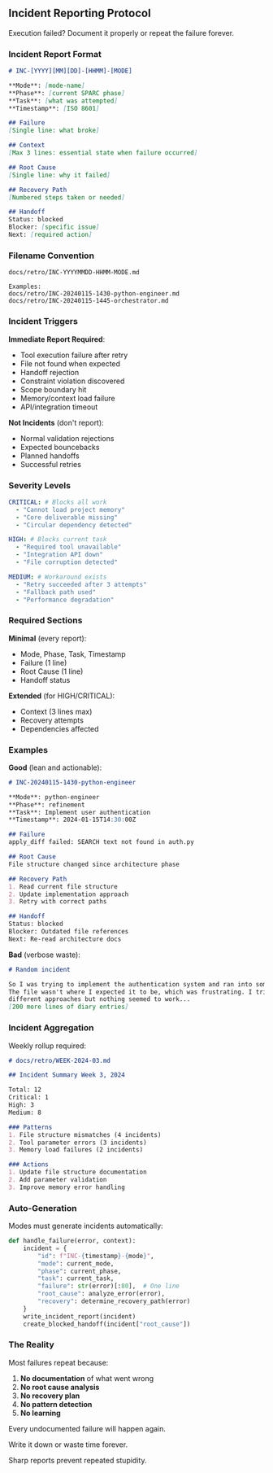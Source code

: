## Incident Reporting Protocol

Execution failed? Document it properly or repeat the failure forever.

### Incident Report Format

```markdown
# INC-[YYYY][MM][DD]-[HHMM]-[MODE]

**Mode**: [mode-name]
**Phase**: [current SPARC phase]
**Task**: [what was attempted]
**Timestamp**: [ISO 8601]

## Failure
[Single line: what broke]

## Context
[Max 3 lines: essential state when failure occurred]

## Root Cause
[Single line: why it failed]

## Recovery Path
[Numbered steps taken or needed]

## Handoff
Status: blocked
Blocker: [specific issue]
Next: [required action]
```

### Filename Convention

```
docs/retro/INC-YYYYMMDD-HHMM-MODE.md

Examples:
docs/retro/INC-20240115-1430-python-engineer.md
docs/retro/INC-20240115-1445-orchestrator.md
```

### Incident Triggers

**Immediate Report Required**:
- Tool execution failure after retry
- File not found when expected  
- Handoff rejection
- Constraint violation discovered
- Scope boundary hit
- Memory/context load failure
- API/integration timeout

**Not Incidents** (don't report):
- Normal validation rejections
- Expected bouncebacks
- Planned handoffs
- Successful retries

### Severity Levels

```yaml
CRITICAL: # Blocks all work
  - "Cannot load project memory"
  - "Core deliverable missing"
  - "Circular dependency detected"

HIGH: # Blocks current task
  - "Required tool unavailable"
  - "Integration API down"  
  - "File corruption detected"

MEDIUM: # Workaround exists
  - "Retry succeeded after 3 attempts"
  - "Fallback path used"
  - "Performance degradation"
```

### Required Sections

**Minimal** (every report):
- Mode, Phase, Task, Timestamp
- Failure (1 line)
- Root Cause (1 line)
- Handoff status

**Extended** (for HIGH/CRITICAL):
- Context (3 lines max)
- Recovery attempts
- Dependencies affected

### Examples

**Good** (lean and actionable):
```markdown
# INC-20240115-1430-python-engineer

**Mode**: python-engineer
**Phase**: refinement
**Task**: Implement user authentication
**Timestamp**: 2024-01-15T14:30:00Z

## Failure
apply_diff failed: SEARCH text not found in auth.py

## Root Cause  
File structure changed since architecture phase

## Recovery Path
1. Read current file structure
2. Update implementation approach
3. Retry with correct paths

## Handoff
Status: blocked
Blocker: Outdated file references
Next: Re-read architecture docs
```

**Bad** (verbose waste):
```markdown
# Random incident

So I was trying to implement the authentication system and ran into some issues. 
The file wasn't where I expected it to be, which was frustrating. I tried a few 
different approaches but nothing seemed to work...
[200 more lines of diary entries]
```

### Incident Aggregation

Weekly rollup required:
```markdown
# docs/retro/WEEK-2024-03.md

## Incident Summary Week 3, 2024

Total: 12
Critical: 1
High: 3
Medium: 8

### Patterns
1. File structure mismatches (4 incidents)
2. Tool parameter errors (3 incidents)
3. Memory load failures (2 incidents)

### Actions
1. Update file structure documentation
2. Add parameter validation
3. Improve memory error handling
```

### Auto-Generation

Modes must generate incidents automatically:

```python
def handle_failure(error, context):
    incident = {
        "id": f"INC-{timestamp}-{mode}",
        "mode": current_mode,
        "phase": current_phase,
        "task": current_task,
        "failure": str(error)[:80],  # One line
        "root_cause": analyze_error(error),
        "recovery": determine_recovery_path(error)
    }
    write_incident_report(incident)
    create_blocked_handoff(incident["root_cause"])
```

### The Reality

Most failures repeat because:
1. **No documentation** of what went wrong
2. **No root cause analysis** 
3. **No recovery plan**
4. **No pattern detection**
5. **No learning**

Every undocumented failure will happen again. 

Write it down or waste time forever. 

Sharp reports prevent repeated stupidity.

